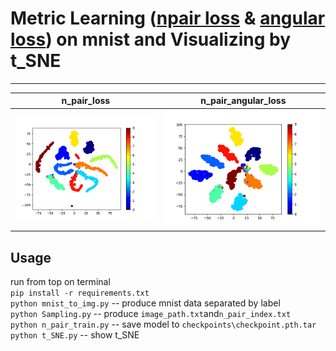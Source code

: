 # Metric Learning ([npair loss](http://www.nec-labs.com/uploads/images/Department-Images/MediaAnalytics/papers/nips16_npairmetriclearning.pdf) & [angular loss](https://arxiv.org/pdf/1708.01682.pdf)) on mnist and Visualizing by t_SNE
---
n_pair_loss|n_pair_angular_loss
---|---
![](images/n_pair_loss_S.png)|![](images/n_pair_angular_loss_S.png)



## Usage
run from top on terminal   
`pip install -r requirements.txt`  
`python mnist_to_img.py` -- produce mnist data separated by label  
`python Sampling.py` -- produce `image_path.txt`and`n_pair_index.txt`  
`python n_pair_train.py` -- save model to `checkpoints\checkpoint.pth.tar`  
`python t_SNE.py` -- show t_SNE  
